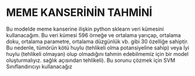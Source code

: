 # MEME KANSERİNİN TAHMİNİ
Bu modelde meme kanserine ilişkin python sklearn veri kümesini kullanacağım. Bu veri kümesi 596 örneğe ve ortalama yarıçap, ortalama doku, ortalama parametre, ortalama düzgünlük vb. gibi 30 özelliğe sahiptir. Bu nedenle, tümörün kötü huylu (tehlikeli olma potansiyeline sahip) veya İyi huylu (tehlikeli olmayan) olup olmadığını tahmin edebilmemiz için bir model oluşturmalıyız. sağlık açısından tehlikeli). Bu sorunu çözmek için SVM Sınıflandırıcıyı kullanacağız